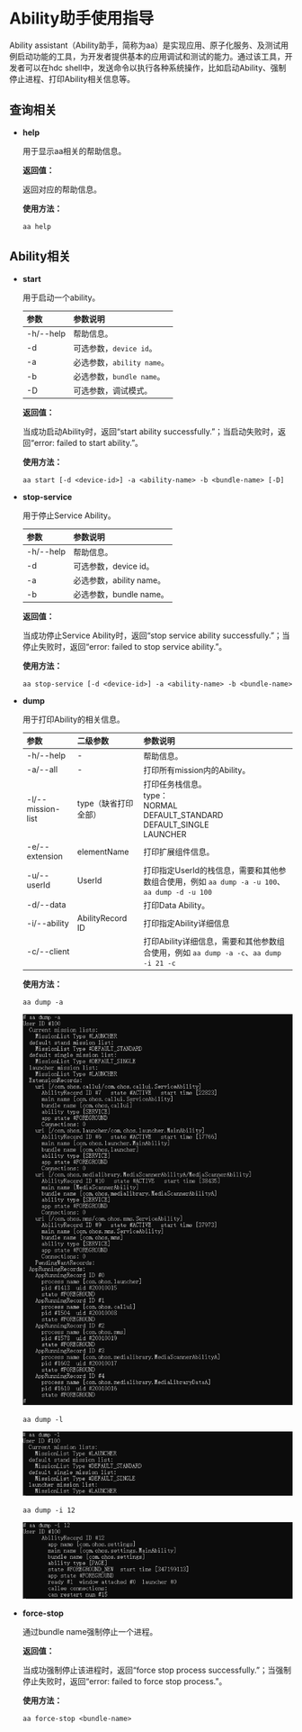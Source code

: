# Ability助手使用指导

Ability assistant（Ability助手，简称为aa）是实现应用、原子化服务、及测试用例启动功能的工具，为开发者提供基本的应用调试和测试的能力。通过该工具，开发者可以在hdc shell中，发送命令以执行各种系统操作，比如启动Ability、强制停止进程、打印Ability相关信息等。

## 查询相关

- **help**

  用于显示aa相关的帮助信息。

  **返回值：**

  返回对应的帮助信息。

  **使用方法：**

  ```
  aa help
  ```

## Ability相关

- **start**

  用于启动一个ability。

  | 参数      | 参数说明                   |
  | --------- | -------------------------- |
  | -h/--help | 帮助信息。                 |
  | -d        | 可选参数，`device id`。    |
  | -a        | 必选参数，`ability name`。 |
  | -b        | 必选参数，`bundle name`。  |
  | -D        | 可选参数，调试模式。       |

  **返回值：**

  当成功启动Ability时，返回“start ability successfully.”；当启动失败时，返回“error: failed to start ability.”。

  **使用方法：**

  ```
  aa start [-d <device-id>] -a <ability-name> -b <bundle-name> [-D]
  ```
  
- **stop-service**

  用于停止Service Ability。

  | 参数      | 参数说明                 |
  | --------- | ------------------------ |
  | -h/--help | 帮助信息。               |
  | -d        | 可选参数，device id。    |
  | -a        | 必选参数，ability name。 |
  | -b        | 必选参数，bundle name。  |

  **返回值：**

  当成功停止Service Ability时，返回“stop service ability successfully.”；当停止失败时，返回“error: failed to stop service ability.”。

  **使用方法：**

  ```
  aa stop-service [-d <device-id>] -a <ability-name> -b <bundle-name>
  ```
  
- **dump**

  用于打印Ability的相关信息。

  | 参数              | 二级参数             | 参数说明                                                     |
  | ----------------- | -------------------- | ------------------------------------------------------------ |
  | -h/--help         | -                    | 帮助信息。                                                   |
  | -a/--all          | -                    | 打印所有mission内的Ability。                                 |
  | -l/--mission-list | type（缺省打印全部） | 打印任务栈信息。<br />type：<br />NORMAL <br />DEFAULT_STANDARD<br />DEFAULT_SINGLE<br />LAUNCHER |
  | -e/--extension    | elementName          | 打印扩展组件信息。                                           |
  | -u/--userId       | UserId               | 打印指定UserId的栈信息，需要和其他参数组合使用，例如 `aa dump -a -u 100`、`aa dump -d -u 100` |
  | -d/--data         |                      | 打印Data Ability。                                           |
  | -i/--ability      | AbilityRecord ID     | 打印指定Ability详细信息                                      |
  | -c/--client       |                      | 打印Ability详细信息，需要和其他参数组合使用，例如 `aa dump -a -c`、`aa dump -i 21 -c` |
  
  **使用方法：**
  
  ```
  aa dump -a
  ```
  ![aa-dump-a](figures/aa-dump-a.PNG)
  ```
  aa dump -l
  ```
  ![aa-dump-l](figures/aa-dump-l.PNG)
  ```
  aa dump -i 12
  ```
  ![aa-dump-i](figures/aa-dump-i.PNG)
- **force-stop**

  通过bundle name强制停止一个进程。

  **返回值：**

  当成功强制停止该进程时，返回“force stop process successfully.”；当强制停止失败时，返回“error: failed to force stop process.”。

  **使用方法：**

  ```
  aa force-stop <bundle-name>
  ```